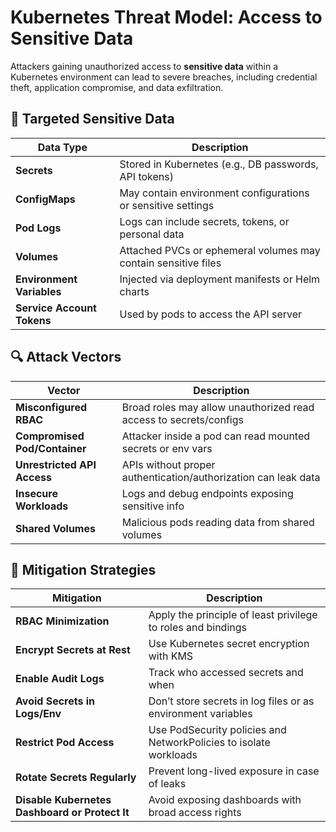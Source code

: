 # Kubernetes Threat Model: Access to Sensitive Data

Attackers gaining unauthorized access to **sensitive data** within a Kubernetes environment can lead to severe breaches, including credential theft, application compromise, and data exfiltration.

## 🎯 Targeted Sensitive Data

| Data Type           | Description |
|---------------------|-------------|
| **Secrets**         | Stored in Kubernetes (e.g., DB passwords, API tokens) |
| **ConfigMaps**      | May contain environment configurations or sensitive settings |
| **Pod Logs**        | Logs can include secrets, tokens, or personal data |
| **Volumes**         | Attached PVCs or ephemeral volumes may contain sensitive files |
| **Environment Variables** | Injected via deployment manifests or Helm charts |
| **Service Account Tokens** | Used by pods to access the API server |

## 🔍 Attack Vectors

| Vector | Description |
|--------|-------------|
| **Misconfigured RBAC** | Broad roles may allow unauthorized read access to secrets/configs |
| **Compromised Pod/Container** | Attacker inside a pod can read mounted secrets or env vars |
| **Unrestricted API Access** | APIs without proper authentication/authorization can leak data |
| **Insecure Workloads** | Logs and debug endpoints exposing sensitive info |
| **Shared Volumes** | Malicious pods reading data from shared volumes |

## 🧰 Mitigation Strategies

| Mitigation | Description |
|------------|-------------|
| **RBAC Minimization** | Apply the principle of least privilege to roles and bindings |
| **Encrypt Secrets at Rest** | Use Kubernetes secret encryption with KMS |
| **Enable Audit Logs** | Track who accessed secrets and when |
| **Avoid Secrets in Logs/Env** | Don’t store secrets in log files or as environment variables |
| **Restrict Pod Access** | Use PodSecurity policies and NetworkPolicies to isolate workloads |
| **Rotate Secrets Regularly** | Prevent long-lived exposure in case of leaks |
| **Disable Kubernetes Dashboard or Protect It** | Avoid exposing dashboards with broad access rights |
